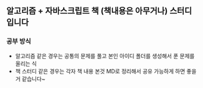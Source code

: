 ## 알고리즘 + 자바스크립트 책 (책내용은 아무거나) 스터디입니다


### 공부 방식


- 알고리즘 같은 경우는 공통의 문제를 풀고 본인 아이디 폴더를 생성해서 푼 문제를 올리는 식 
- 책 스터디 같은 경우는 각자 책 내용 본것 MD로 정리해서 공유 가능하게 하면 좋을거 같습니다~
